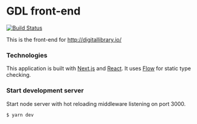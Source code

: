 # GDL front-end
[![Build Status](https://travis-ci.org/GlobalDigitalLibraryio/gdl-frontend.svg?branch=master)](https://travis-ci.org/GlobalDigitalLibraryio/gdl-frontend)

This is the front-end for http://digitallibrary.io/

### Technologies

This application is built with [Next.js](https://github.com/zeit/next.js/) and [React](https://facebook.github.io/react/). It uses [Flow](https://flow.org/en/) for static type checking.

### Start development server

Start node server with hot reloading middleware listening on port 3000.

```
$ yarn dev
```